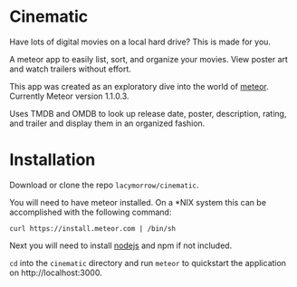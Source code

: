 Cinematic
===========

Have lots of digital movies on a local hard drive? This is made for you.

A meteor app to easily list, sort, and organize your movies. View poster art and watch trailers without effort.

This app was created as an exploratory dive into the world of [meteor](http://meteor.com). Currently Meteor version 1.1.0.3.

Uses TMDB and OMDB to look up release date, poster, description, rating, and trailer and display them in an organized fashion.

# Installation

Download or clone the repo `lacymorrow/cinematic`. 

You will need to have meteor installed. On a *NIX system this can be accomplished with the following command:

`curl https://install.meteor.com | /bin/sh`

Next you will need to install [nodejs](http://nodejs.org) and npm if not included.

`cd` into the `cinematic` directory and run `meteor` to quickstart the application on http://localhost:3000.
